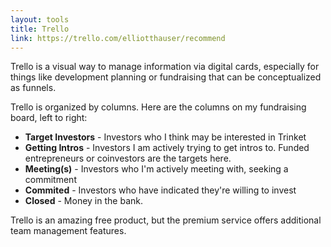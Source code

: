 ```yaml
---
layout: tools
title: Trello
link: https://trello.com/elliotthauser/recommend
---
```


Trello is a visual way to manage information via digital cards, especially for things like development planning or fundraising that can be conceptualized as funnels.

Trello is organized by columns.  Here are the columns on my fundraising board, left to right:

* **Target Investors** - Investors who I think may be interested in Trinket
* **Getting Intros** - Investors I am actively trying to get intros to.  Funded entrepreneurs or coinvestors are the targets here.
* **Meeting(s)** - Investors who I'm actively meeting with, seeking a commitment
* **Commited** - Investors who have indicated they're willing to invest
* **Closed** - Money in the bank.

Trello is an amazing free product, but the premium service offers additional team management features.
